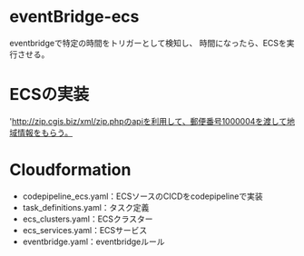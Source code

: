 # eventBridge-ecs
eventbridgeで特定の時間をトリガーとして検知し、
時間になったら、ECSを実行させる。

# ECSの実装
'http://zip.cgis.biz/xml/zip.phpのapiを利用して、郵便番号1000004を渡して地域情報をもらう。

# Cloudformation
- codepipeline_ecs.yaml：ECSソースのCICDをcodepipelineで実装
- task_definitions.yaml：タスク定義
- ecs_clusters.yaml：ECSクラスター
- ecs_services.yaml：ECSサービス
- eventbridge.yaml：eventbridgeルール
